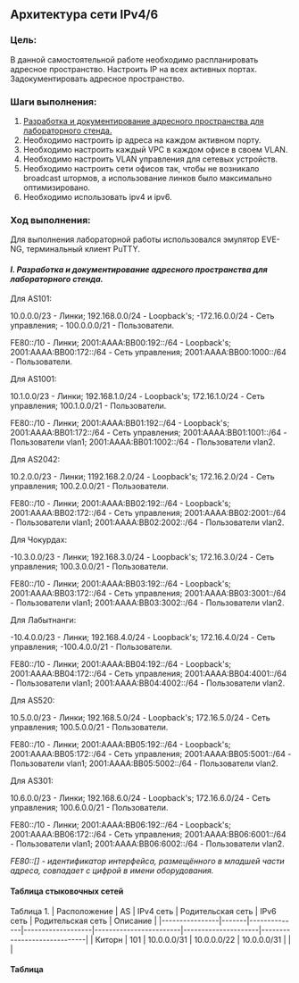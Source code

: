 ##  **Архитектура сети IPv4/6**

### Цель:
В данной самостоятельной работе необходимо распланировать адресное пространство.
Настроить IP на всех активных портах. Задокументировать адресное пространство.

### Шаги выполнения:
1. [Разработка и документирование адресного пространства для лабораторного стенда.](README.md#I-&#1088;&#1072;&#1079;&#1088;&#1072;&#1073;&#1086;&#1090;&#1082;&#1072;&#45;&#1080;&#45;&#1076;&#1086;&#1082;&#1091;&#1084;&#1077;&#1085;&#1090;&#1080;&#1088;&#1086;&#1074;&#1072;&#1085;&#1080;&#1077;&#45;&#1072;&#1076;&#1088;&#1077;&#1089;&#1085;&#1086;&#1075;&#1086;&#45;&#1087;&#1088;&#1086;&#1089;&#1090;&#1088;&#1072;&#1085;&#1089;&#1090;&#1074;&#1072;&#45;&#1076;&#1083;&#1103;&#45;&#1083;&#1072;&#1073;&#1086;&#1088;&#1072;&#1090;&#1086;&#1088;&#1085;&#1086;&#1075;&#1086;&#45;&#1089;&#1090;&#1077;&#1085;&#1076;&#1072;)
2. Необходимо настроить ip адреса на каждом активном порту.
4. Необходимо настроить каждый VPC в каждом офисе в своем VLAN.
5. Необходимо настроить VLAN управления для сетевых устройств.
6. Необходимо настроить сети офисов так, чтобы не возникало broadcast штормов, а использование линков было максимально оптимизировано.
7. Необходимо использовать ipv4 и ipv6.


### Ход выполнения:
Для выполнения лабораторной работы использовался эмулятор EVE-NG, терминальный клиент PuTTY.

#### **_I. Разработка и документирование адресного пространства для лабораторного стенда._**

Для AS101:

10.0.0.0/23 - Линки; 192.168.0.0/24 - Loopback's; -172.16.0.0/24 - Сеть управления; - 100.0.0.0/21 - Пользователи.

FE80::/10 - Линки; 2001:AAAA:BB00:192::/64 - Loopback's; 2001:AAAA:BB00:172::/64 - Сеть управления; 2001:AAAA:BB00:1000::/64 - Пользователи.

Для AS1001:

10.1.0.0/23 - Линки; 192.168.1.0/24 - Loopback's; 172.16.1.0/24 - Сеть управления; 100.1.0.0/21 - Пользователи.

FE80::/10 - Линки; 2001:AAAA:BB01:192::/64 - Loopback's; 2001:AAAA:BB01:172::/64 - Сеть управления; 2001:AAAA:BB01:1001::/64 - Пользователи vlan1; 2001:AAAA:BB01:1002::/64 - Пользователи vlan2.

Для AS2042:

10.2.0.0/23 - Линки; 1192.168.2.0/24 - Loopback's; 172.16.2.0/24 - Сеть управления; 100.2.0.0/21 - Пользователи.

FE80::/10 - Линки; 2001:AAAA:BB02:192::/64 - Loopback's; 2001:AAAA:BB02:172::/64 - Сеть управления; 2001:AAAA:BB02:2001::/64 - Пользователи vlan1; 2001:AAAA:BB02:2002::/64 - Пользователи vlan2.

Для Чокурдах:

-10.3.0.0/23 - Линки; 192.168.3.0/24 - Loopback's; 172.16.3.0/24 - Сеть управления; 100.3.0.0/21 - Пользователи.

FE80::/10 - Линки; 2001:AAAA:BB03:192::/64 - Loopback's; 2001:AAAA:BB03:172::/64 - Сеть управления; 2001:AAAA:BB03:3001::/64 - Пользователи vlan1; 2001:AAAA:BB03:3002::/64 - Пользователи vlan2.

Для Лабытнанги:

-10.4.0.0/23 - Линки; 192.168.4.0/24 - Loopback's; 172.16.4.0/24 - Сеть управления; -100.4.0.0/21 - Пользователи.

FE80::/10 - Линки; 2001:AAAA:BB04:192::/64 - Loopback's; 2001:AAAA:BB04:172::/64 - Сеть управления; 2001:AAAA:BB04:4001::/64 - Пользователи vlan1; 2001:AAAA:BB04:4002::/64 - Пользователи vlan2.

Для AS520:

10.5.0.0/23 - Линки; 192.168.5.0/24 - Loopback's; 172.16.5.0/24 - Сеть управления; 100.5.0.0/21 - Пользователи.

FE80::/10 - Линки; 2001:AAAA:BB05:192::/64 - Loopback's; 2001:AAAA:BB05:172::/64 - Сеть управления; 2001:AAAA:BB05:5001::/64 - Пользователи vlan1; 2001:AAAA:BB05:5002::/64 - Пользователи vlan2.

Для AS301:

10.6.0.0/23 - Линки; 192.168.6.0/24 - Loopback's; 172.16.6.0/24 - Сеть управления; 100.6.0.0/21 - Пользователи.

FE80::/10 - Линки; 2001:AAAA:BB06:192::/64 - Loopback's; 2001:AAAA:BB06:172::/64 - Сеть управления; 2001:AAAA:BB06:6001::/64 - Пользователи vlan1; 2001:AAAA:BB06:6002::/64 - Пользователи vlan2.

*_FE80::[] - идентификатор интерфейса, размещённого в младшей части адреса, совпадает с цифрой в имени оборудования._*


#### Таблица стыковочных сетей
Таблица 1.
|  Расположение  |  AS   |   IPv4 сеть  | Родительская сеть |        IPv6 сеть       |  Родительская сеть  |         Описание            |
|----------------|-------|--------------|-------------------|------------------------|---------------------|-----------------------------|
| Киторн         | 101   | 10.0.0.0/31  |  10.0.0.0/22      | 10.0.0.0/31            |                     |                             |


#### Таблица 
